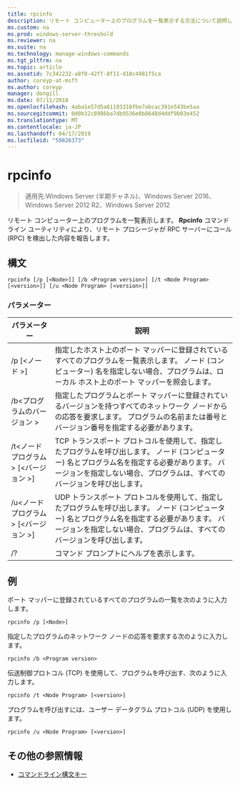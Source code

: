 ```yaml
---
title: rpcinfo
description: リモート コンピューター上のプログラムを一覧表示する方法について説明します。
ms.custom: na
ms.prod: windows-server-threshold
ms.reviewer: na
ms.suite: na
ms.technology: manage-windows-commands
ms.tgt_pltfrm: na
ms.topic: article
ms.assetid: 7c342232-a8f0-42ff-8f11-d18c4981f5ca
author: coreyp-at-msft
ms.author: coreyp
manager: dongill
ms.date: 07/11/2018
ms.openlocfilehash: 4aba1e57d5a61103310fbe7abcac391e543be5aa
ms.sourcegitcommit: 0d0b32c8986ba7db9536e0b8648d4ddf9b03e452
ms.translationtype: MT
ms.contentlocale: ja-JP
ms.lasthandoff: 04/17/2019
ms.locfileid: "59826373"
---
```

# <a name="rpcinfo"></a>rpcinfo

>適用先:Windows Server (半期チャネル)、Windows Server 2016、Windows Server 2012 R2、Windows Server 2012

リモート コンピューター上のプログラムを一覧表示します。 **Rpcinfo** コマンド ライン ユーティリティにより、リモート プロシージャが RPC サーバーにコール (RPC) を検出した内容を報告します。 

## <a name="syntax"></a>構文
```
rpcinfo [/p [<Node>]] [/b <Program version>] [/t <Node Program> [<version>]] [/u <Node Program> [<version>]]
```

### <a name="parameters"></a>パラメーター
|パラメーター|説明|
|-------|--------|
|/p [\<ノード >]|指定したホスト上のポート マッパーに登録されているすべてのプログラムを一覧表示します。 ノード (コンピューター) 名を指定しない場合、プログラムは、ローカル ホスト上のポート マッパーを照会します。|
|/b\<プログラムのバージョン >|指定したプログラムとポート マッパーに登録されているバージョンを持つすべてのネットワーク ノードからの応答を要求します。 プログラムの名前または番号とバージョン番号を指定する必要があります。|
|/t\<ノード プログラム > [\<バージョン >]|TCP トランスポート プロトコルを使用して、指定したプログラムを呼び出します。 ノード (コンピューター) 名とプログラム名を指定する必要があります。 バージョンを指定しない場合、プログラムは、すべてのバージョンを呼び出します。|
|/u\<ノード プログラム > [\<バージョン >]|UDP トランスポート プロトコルを使用して、指定したプログラムを呼び出します。 ノード (コンピューター) 名とプログラム名を指定する必要があります。 バージョンを指定しない場合、プログラムは、すべてのバージョンを呼び出します。|
|/?|コマンド プロンプトにヘルプを表示します。|

## <a name="BKMK_Examples"></a>例
ポート マッパーに登録されているすべてのプログラムの一覧を次のように入力します。
```
rpcinfo /p [<Node>]
```
指定したプログラムのネットワーク ノードの応答を要求する次のように入力します。
```
rpcinfo /b <Program version>
```
伝送制御プロトコル (TCP) を使用して、プログラムを呼び出す、次のように入力します。
```
rpcinfo /t <Node Program> [<version>]
```
プログラムを呼び出すには、ユーザー データグラム プロトコル (UDP) を使用します。
```
rpcinfo /u <Node Program> [<version>]
```

## <a name="additional-references"></a>その他の参照情報
-   [コマンドライン構文キー](command-line-syntax-key.md)

